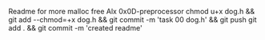 Readme for more malloc free Alx 0x0D-preprocessor
chmod u+x dog.h && git add --chmod=+x dog.h && git commit -m 'task 00 dog.h' && git push
git add . && git commit -m 'created readme'